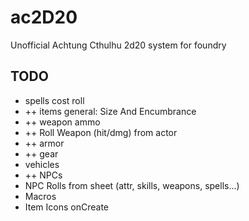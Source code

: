 # ac2D20
Unofficial Achtung Cthulhu 2d20 system for foundry

## TODO
- spells cost roll
- ++ items general: Size And Encumbrance
- ++ weapon ammo
- ++ Roll Weapon (hit/dmg) from actor
- ++ armor
- ++ gear
- vehicles
- ++ NPCs
- NPC Rolls from sheet (attr, skills, weapons, spells...)
- Macros
- Item Icons onCreate
